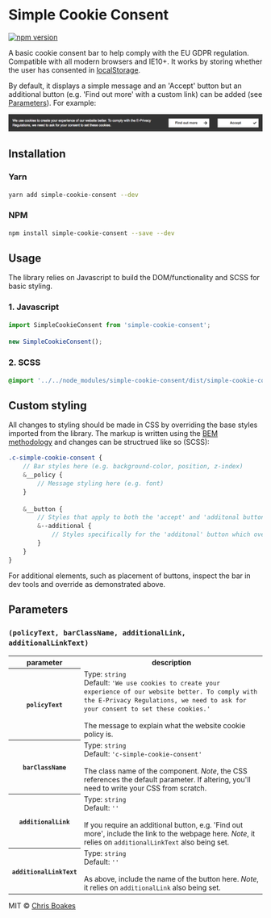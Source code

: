 # Simple Cookie Consent

[![npm version][npm-badge-version]][npm-link]

[npm-badge-version]: https://img.shields.io/npm/v/simple-cookie-consent.svg
[npm-link]: https://www.npmjs.com/package/simple-cookie-consent

A basic cookie consent bar to help comply with the EU GDPR regulation. Compatible with all modern browsers and IE10+. It works by storing whether the user has consented in [localStorage](https://developer.mozilla.org/en-US/docs/Web/API/Window/localStorage).

By default, it displays a simple message and an 'Accept' button but an additional button (e.g. 'Find out more' with a custom link) can be added (see [Parameters](#parameters)). For example:

![Cookie Bar Example](https://raw.githubusercontent.com/chrisboakes/simple-cookie-consent/master/examples/cookie-bar-example-image.png?raw=true)

## Installation

### Yarn

```sh
yarn add simple-cookie-consent --dev
```

### NPM

```sh
npm install simple-cookie-consent --save --dev
```

## Usage

The library relies on Javascript to build the DOM/functionality and SCSS for basic styling.

### 1. Javascript

```js
import SimpleCookieConsent from 'simple-cookie-consent';

new SimpleCookieConsent();
```

### 2. SCSS

```scss
@import '../../node_modules/simple-cookie-consent/dist/simple-cookie-consent.min.css';
```

## Custom styling

All changes to styling should be made in CSS by overriding the base styles imported from the library. The markup is written using the [BEM methodology](https://en.bem.info/methodology/quick-start/) and changes can be structrued like so (SCSS):

```scss
.c-simple-cookie-consent {
	// Bar styles here (e.g. background-color, position, z-index)
	&__policy {
		// Message styling here (e.g. font)
	}

    &__button {
    	// Styles that apply to both the 'accept' and 'additonal button'. (e.g. background-color)
    	&--additional {
    		// Styles specifically for the 'additonal' button which override the base button styling
    	}
    }
}
```

For additional elements, such as placement of buttons, inspect the bar in dev tools and override as demonstrated above.

## Parameters
### `(policyText, barClassName, additionalLink, additionalLinkText)`

<table>
    <tr>
        <th>parameter</th>
        <th>description</th>
    </tr>
    <tr>
        <th><code>policyText</code></th>
        <td>
            Type: <code>string</code><br>
            Default: <code>'We use cookies to create your experience of our website better. To comply with the E-Privacy Regulations, we need to ask for your consent to set these cookies.'</code><br><br>
            The message to explain what the website cookie policy is.
        </td>
    </tr>
    <tr>
        <th><code>barClassName</code></th>
        <td>
            Type: <code>string</code><br>
            Default: <code>'c-simple-cookie-consent'</code><br><br>
            The class name of the component. <em>Note</em>, the CSS references the default parameter. If altering, you'll need to write your CSS from scratch.
        </td>
    </tr>
    <tr>
        <th><code>additionalLink</code></th>
        <td>
            Type: <code>string</code><br>
            Default: <code>''</code><br><br>
            If you require an additional button, e.g. 'Find out more', include the link to the webpage here. <em>Note</em>, it relies on <code>additionalLinkText</code> also being set.
        </td>
    </tr>
    <tr>
        <th><code>additionalLinkText</code></th>
        <td>
            Type: <code>string</code><br>
            Default: <code>''</code><br><br>
            As above, include the name of the button here. <em>Note</em>, it relies on <code>additionalLink</code> also being set.
        </td>
    </tr>
</table>

MIT © [Chris Boakes](https://twitter.com/cboakes)
